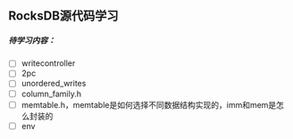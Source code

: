 ## RocksDB源代码学习



##### 待学习内容：

- [ ] writecontroller
- [ ] 2pc
- [ ] unordered_writes
- [ ] column_family.h
- [ ] memtable.h，memtable是如何选择不同数据结构实现的，imm和mem是怎么封装的
- [ ] env